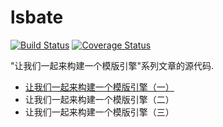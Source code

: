 # lsbate

[![Build Status](https://travis-ci.org/mozillazg/lsbate.svg?branch=master)](https://travis-ci.org/mozillazg/lsbate)
[![Coverage Status](https://coveralls.io/repos/github/mozillazg/lsbate/badge.svg?branch=master)](https://coveralls.io/github/mozillazg/lsbate?branch=master)


"让我们一起来构建一个模版引擎"系列文章的源代码.

* [让我们一起来构建一个模版引擎（一）](https://mozillazg.com/2016/03/let-us-build-a-template-engine-part1.html)
* 让我们一起来构建一个模版引擎（二）
* 让我们一起来构建一个模版引擎（三）
